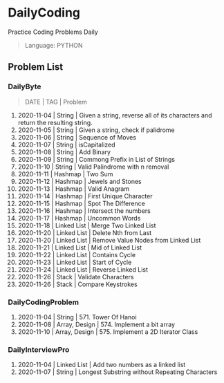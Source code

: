 # DailyCoding

Practice Coding Problems Daily

> Language: PYTHON

## Problem List

### DailyByte

> DATE | TAG | Problem

1. 2020-11-04 | String | Given a string, reverse all of its characters and return the resulting string.
2. 2020-11-05 | String | Given a string, check if palidrome
3. 2020-11-06 | String | Sequence of Moves
4. 2020-11-07 | String | isCapitalized
5. 2020-11-08 | String | Add Binary
6. 2020-11-09 | String | Commong Prefix in List of Strings
7. 2020-11-10 | String | Valid Palindrome with n removal
8. 2020-11-11 | Hashmap | Two Sum
9. 2020-11-12 | Hashmap | Jewels and Stones
10. 2020-11-13 | Hashmap | Valid Anagram
11. 2020-11-14 | Hashmap | First Unique Character
12. 2020-11-15 | Hashmap | Spot The Difference
13. 2020-11-16 | Hashmap | Intersect the numbers
14. 2020-11-17 | Hashmap | Uncommon Words
15. 2020-11-18 | Linked List | Merge Two Linked List
16. 2020-11-20 | Linked List | Delete Nth from Last
17. 2020-11-20 | Linked List | Remove Value Nodes from Linked List
18. 2020-11-21 | Linked List | Mid of Linked List
19. 2020-11-22 | Linked List | Contains Cycle
20. 2020-11-23 | Linked List | Start of Cycle
21. 2020-11-24 | Linked List | Reverse Linked List
22. 2020-11-26 | Stack | Validate Characters
23. 2020-11-26 | Stack | Compare Keystrokes

### DailyCodingProblem

1. 2020-11-04 | String | 571. Tower Of Hanoi
2. 2020-11-08 | Array, Design | 574. Implement a bit array
3. 2020-11-10 | Array, Design | 575. Implement a 2D Iterator Class

### DailyInterviewPro

1. 2020-11-04 | Linked List | Add two numbers as a linked list
2. 2020-11-07 | String | Longest Substring without Repeating Characters

